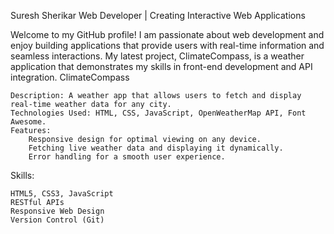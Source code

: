 Suresh Sherikar
Web Developer | Creating Interactive Web Applications

Welcome to my GitHub profile! I am passionate about web development and enjoy building applications that provide users with real-time information and seamless interactions. My latest project, ClimateCompass, is a weather application that demonstrates my skills in front-end development and API integration.
ClimateCompass

    Description: A weather app that allows users to fetch and display real-time weather data for any city.
    Technologies Used: HTML, CSS, JavaScript, OpenWeatherMap API, Font Awesome.
    Features:
        Responsive design for optimal viewing on any device.
        Fetching live weather data and displaying it dynamically.
        Error handling for a smooth user experience.
 

Skills:

    HTML5, CSS3, JavaScript
    RESTful APIs
    Responsive Web Design
    Version Control (Git)
